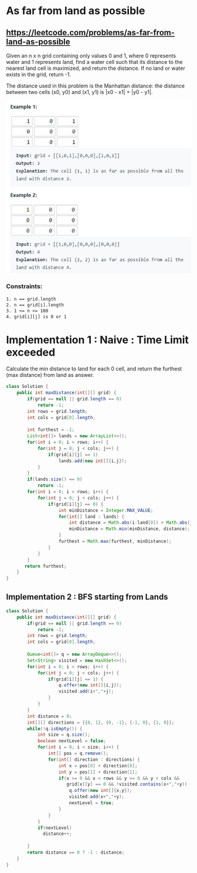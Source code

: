 # As far from land as possible
## https://leetcode.com/problems/as-far-from-land-as-possible

Given an n x n grid containing only values 0 and 1, where 0 represents water and 1 represents land, find a water cell such that its distance to the nearest land cell is maximized, and return the distance. If no land or water exists in the grid, return -1.

The distance used in this problem is the Manhattan distance: the distance between two cells (x0, y0) and (x1, y1) is |x0 - x1| + |y0 - y1|.

!["As far from land as possible"](example.JPG?raw=true)

### Constraints:
```
1. n == grid.length
2. n == grid[i].length
3. 1 <= n <= 100
4. grid[i][j] is 0 or 1
```

# Implementation 1 : Naive : Time Limit exceeded
Calculate the min distance to land for each 0 cell, and return the furthest (max distance) from land as answer.

```java
class Solution {
    public int maxDistance(int[][] grid) {
        if(grid == null || grid.length == 0)
            return -1;
        int rows = grid.length;
        int cols = grid[0].length;
        
        int furthest = -1;
        List<int[]> lands = new ArrayList<>();
        for(int i = 0; i < rows; i++) {
            for(int j = 0; j < cols; j++) {
                if(grid[i][j] == 1)
                    lands.add(new int[]{i,j});
            }
        }
        if(lands.size() == 0)
            return -1;
        for(int i = 0; i < rows; i++) {
            for(int j = 0; j < cols; j++) {
                if(grid[i][j] == 0) {
                    int minDistance = Integer.MAX_VALUE;
                    for(int[] land : lands) {
                        int distance = Math.abs(i-land[0]) + Math.abs(j-land[1]);
                        minDistance = Math.min(minDistance, distance);
                    }
                    furthest = Math.max(furthest, minDistance);
                }
            }
        }
       return furthest;
    }
}

```

## Implementation 2 : BFS starting from Lands
```java
class Solution {
    public int maxDistance(int[][] grid) {
        if(grid == null || grid.length == 0)
            return -1;
        int rows = grid.length;
        int cols = grid[0].length;
        
        Queue<int[]> q = new ArrayDeque<>();
        Set<String> visited = new HashSet<>();
        for(int i = 0; i < rows; i++) {
            for(int j = 0; j < cols; j++) {
                if(grid[i][j] == 1) {
                    q.offer(new int[]{i,j});
                    visited.add(i+","+j);
                }
            }
        }
        int distance = 0;
        int[][] directions = {{0, 1}, {0, -1}, {-1, 0}, {1, 0}};
        while(!q.isEmpty()) {
            int size = q.size();
            boolean nextLevel = false;
            for(int i = 0; i < size; i++) {
                int[] pos = q.remove();
                for(int[] direction : directions) {
                    int x = pos[0] + direction[0];
                    int y = pos[1] + direction[1];
                    if(x >= 0 && x < rows && y >= 0 && y < cols && 
                       grid[x][y] == 0 && !visited.contains(x+","+y)) {
                        q.offer(new int[]{x,y});
                        visited.add(x+","+y);
                        nextLevel = true;
                    }
                }
            }
            if(nextLevel)
              distance++;
              
        }
        return distance == 0 ? -1 : distance;
    }
}
```
